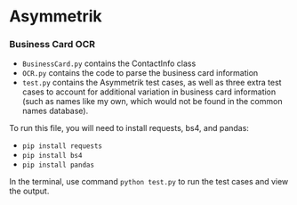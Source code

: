 # Asymmetrik
### Business Card OCR

* `BusinessCard.py` contains the ContactInfo class
* `OCR.py` contains the code to parse the business card information
* `test.py` contains the Asymmetrik test cases, as well as three extra test cases to account for additional variation in business card information (such as names like my own, which would not be found in the common names database).

To run this file, you will need to install requests, bs4, and pandas:
* `pip install requests`
* `pip install bs4`
* `pip install pandas`


In the terminal, use command `python test.py` to run the test cases and view the output.
